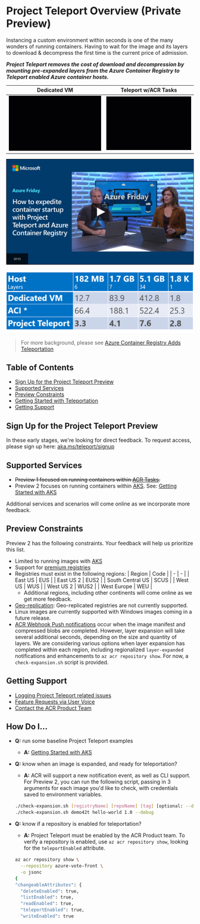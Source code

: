 # Project Teleport Overview (Private Preview)

Instancing a custom environment within seconds is one of the many wonders of running containers. Having to wait for the image and its layers to download & decompress the first time is the current price of admission.

***Project Teleport removes the cost of download and decompression by mounting pre-expanded layers from the Azure Container Registry to Teleport enabled Azure container hosts.***

|Dedicated VM|Teleport w/ACR Tasks |
|-|-|
|![](./media/vm-aci.gif)|![](./media/tasks-aci.gif)|

[![](./media/AzureFridayTeleportPreviewThumb.png)](https://channel9.msdn.com/Shows/Azure-Friday/How-to-expedite-container-startup-with-Project-Teleport-and-Azure-Container-Registry/player#time=21s)

![](./media/teleport-metrics.png)
> For more background, please see [Azure Container Registry Adds Teleportation][teleport-blog-post]

## Table of Contents

- [Sign Up for the Project Teleport Preview](#sign-up-for-the-project-teleport-preview)
- [Supported Services](#supported-services)
- [Preview Constraints](#preview-constraints)
- [Getting Started with Teleportation](./getting-started.md)
- [Getting Support](#getting-support)

## Sign Up for the Project Teleport Preview

In these early stages, we're looking for direct feedback. To request access, please sign up here: [aka.ms/teleport/signup][signup]

## Supported Services

- ~~Preview 1 focused on running containers within [ACR Tasks][acr-tasks].~~
- Preview 2 focuses on running containers within [AKS][aks]. See: [Getting Started with AKS][aks-getting-started]

Additional services and scenarios will come online as we incorporate more feedback.

## Preview Constraints

Preview 2 has the following constraints. Your feedback will help us prioritize this list.

- Limited to running images with [AKS][aks-getting-started]
- Support for [premium registries][acr-tiers]
- Registries must exist in the following regions:
    | Region | Code |
    | - | - |
    | East US | EUS |
    | East US 2 | EUS2 |
    | South Central US | SCUS |
    | West US | WUS |
    | West US 2 | WUS2 |
    | West Europe | WEU |
  - Additional regions, including other continents will come online as we get more feedback.
- [Geo-replication](https://aka.ms/acr/geo-replication): Geo-replicated registries are not currently supported.
- Linux images are currently supported with Windows images coming in a future release.
- [ACR Webhook Push notifications][webhooks] occur when the image manifest and compressed blobs are completed. However, layer expansion will take several additional seconds, depending on the size and quantity of layers. We are considering various options when layer expansion has completed within each region, including regionalized `layer-expanded` notifications and enhancements to `az acr repository show`. For now, a `check-expansion.sh` script is provided.

## Getting Support

- [Logging Project Teleport related issues](https://github.com/AzureCR/teleport/issues)
- [Feature Requests via User Voice](https://aka.ms/acr/uservoice)
- [Contact the ACR Product Team](https://github.com/Azure/acr/blob/master/README.md#providing-feedback)

## How Do I...

- **Q:** run some baseline Project Teleport examples
  - **A:** [Getting Started with AKS][aks-getting-started]
- **Q:** know when an image is expanded, and ready for teleportation?
  - **A:** ACR will support a new notification event, as well as CLI support. For Preview 2, you can run the following script, passing in 3 arguments for each image you'd like to check, with credentials saved to environment variables.

  ```sh
  ./check-expansion.sh [registryName] [repoName] [tag] [optional: --debug]
  ./check-expansion.sh demo42t hello-world 1.0 --debug
  ```

- **Q:** know if a repository is enabled for teleportation?
  - **A:** Project Teleport must be enabled by the ACR Product team. To verify a repository is enabled, use `az acr repository show`, looking for the `teleportEnabled` attribute.

  ```sh
  az acr repository show \
    --repository azure-vote-front \
    -o jsonc
  {
  "changeableAttributes": {
    "deleteEnabled": true,
    "listEnabled": true,
    "readEnabled": true,
    "teleportEnabled": true,
    "writeEnabled": true
  ```

[acr-import]:           https://aka.ms/acr/import
[acr-tiers]:            https://aka.ms/acr/tiers
[aks]:                  https://azure.microsoft.com/services/kubernetes-service/
[aks-getting-started]:  ./aks-getting-started.md
[cloud-shell]:          https://shell.azure.com
[signup]:               https://aka.ms/teleport/signup
[support]:              https://github.com/azurecr/teleport/blob/master/README.md#getting-support
[teleport-blog-post]:   https://stevelasker.blog/2019/10/29/azure-container-registry-teleportation/
[acr-tasks]:            https://aka.ms/acr/tasks
[webhooks]:             https://docs.microsoft.com/en-us/azure/container-registry/container-registry-webhook
